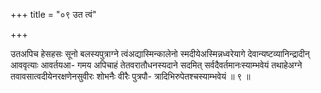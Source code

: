 +++
title = "०९ उत त्वं"

+++

उतअपिच हेसहसः सूनो बलस्यपुत्राग्ने त्वंअद्यास्मिन्कालेनो स्मदीयेअस्मिन्नध्वरेयागे देवान्यष्टव्यानिन्द्रादीन् आववृत्याः आवर्तयआ- गमय अपिचाहं तेतवरातौधनस्यदाने सदमित् सर्वदैवर्तमानःस्याम्भवेयं तथाहेअग्ने तवावसात्वदीयेनरक्षणेनसुवीरः शोभनैः वीरैः पुत्रपौ- त्रादिभिरुपेतश्चस्याम्भवेयं ॥ ९ ॥